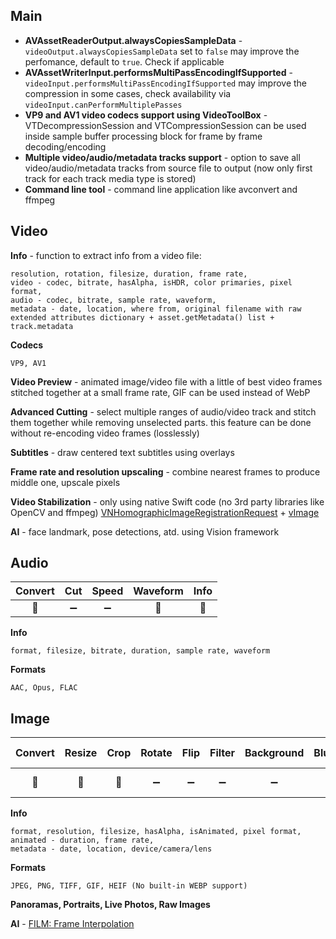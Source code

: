 ## Main
- __AVAssetReaderOutput.alwaysCopiesSampleData__ - `videoOutput.alwaysCopiesSampleData` set to `false` may improve the perfomance, default to `true`. Check if applicable
- __AVAssetWriterInput.performsMultiPassEncodingIfSupported__ - `videoInput.performsMultiPassEncodingIfSupported` may improve the compression in some cases, check availability via `videoInput.canPerformMultiplePasses`
- __VP9 and AV1 video codecs support using VideoToolBox__ - VTDecompressionSession and VTCompressionSession can be used inside sample buffer processing block for frame by frame decoding/encoding
- __Multiple video/audio/metadata tracks support__ - option to save all video/audio/metadata tracks from source file to output (now only first track for each track media type is stored)
- __Command line tool__ - command line application like avconvert and ffmpeg

## Video
__Info__ - function to extract info from a video file:
```
resolution, rotation, filesize, duration, frame rate,
video - codec, bitrate, hasAlpha, isHDR, color primaries, pixel format,
audio - codec, bitrate, sample rate, waveform,
metadata - date, location, where from, original filename with raw extended attributes dictionary + asset.getMetadata() list + track.metadata
```

__Codecs__
```
VP9, AV1
```

__Video Preview__ - animated image/video file with a little of best video frames stitched together at a small frame rate, GIF can be used instead of WebP

__Advanced Cutting__ - select multiple ranges of audio/video track and stitch them together while removing unselected parts. this feature can be done without re-encoding video frames (losslessly)

__Subtitles__ - draw centered text subtitles using overlays

__Frame rate and resolution upscaling__ - combine nearest frames to produce middle one, upscale pixels

__Video Stabilization__ - only using native Swift code (no 3rd party libraries like OpenCV and ffmpeg)
[VNHomographicImageRegistrationRequest](https://developer.apple.com/documentation/vision/vnhomographicimageregistrationrequest) + [vImage](https://developer.apple.com/documentation/accelerate/vimage)

__AI__ - face landmark, pose detections, atd. using Vision framework

## Audio
| Convert | Cut | Speed | Waveform | Info |
| :---: | :---: | :---: | :---: | :---: |
| 🚧 | ➖ | ➖ | 🚧 | 🚧 |

__Info__
``` 
format, filesize, bitrate, duration, sample rate, waveform
```

__Formats__
```
AAC, Opus, FLAC
```

## Image
| Convert | Resize | Crop | Rotate | Flip | Filter | Background | Blurhash | Custom FPS | Thumbnail | Info |
| :---: | :---: | :---: | :---: | :---: | :---: | :---: | :---: | :---: | :---: | :---: |
| 🚧 | 🚧 | 🚧 | ➖ | ➖ | ➖ | ➖ | 🚧 | Animated 🚧 | Animated 🚧 | 🚧 |

__Info__
```
format, resolution, filesize, hasAlpha, isAnimated, pixel format,
animated - duration, frame rate,
metadata - date, location, device/camera/lens
```

__Formats__
```
JPEG, PNG, TIFF, GIF, HEIF (No built-in WEBP support)
```

__Panoramas, Portraits, Live Photos, Raw Images__

__AI__ - [FILM: Frame Interpolation](https://film-net.github.io/)

